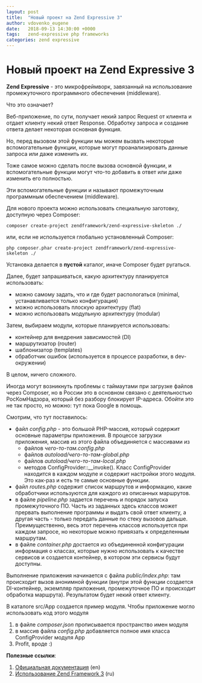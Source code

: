 ```yaml
---
layout: post
title:  "Новый проект на Zend Expressive 3"
author: vdovenko_eugene
date:   2018-09-13 14:30:00 +0000
tags:   zend-expressive php frameworks
categories: zend expressive
---
```

# Новый проект на Zend Expressive 3

__Zend Expressive__ - это микрофреймворк, завязанный на использование промежуточного программного обеспечения (middleware).

Что это означает? 

Веб-приложение, по сути, получает некий запрос Request от клиента и отдает клиенту некий ответ Response.
Обработку запроса и создание ответа делает некоторая основная функция. 

Но, перед вызовом этой функции мы можем вызвать некоторые вспомогательные функции, которые могут проанализировать данные запроса или даже изменить их.

Тоже самое можно сделать после вызова основной функции, и вспомогательные функции могут что-то добавить в ответ или даже изменить его полностью.

Эти вспомогательные функции и называют промежуточным программным обеспечением (middleware).  

Для нового проекта можно использовать специальную заготовку, доступную через Composer: 
```
composer create-project zendframework/zend-expressive-skeleton ./
```
или, если не используется глобально установленный Composer:
```
php composer.phar create-project zendframework/zend-expressive-skeleton ./
```
Установка делается в __пустой__ каталог, иначе Composer будет ругаться.

Далее, будет запрашиваться, какую архитектуру планируется использовать:
- можно самому задать, что и где будет распологаться (minimal, устанавливается только конфигурация)
- можно использовать плоскую архитектуру (flat)
- можно использовать модульную архитектуру (modular)

Затем, выбираем модули, которые планируется использовать:
- контейнер для внедрения зависимостей (DI)
- маршрутизатор (router)
- шаблонизатор (templates)
- обработчик ошибок (используется в процессе разработки, в dev-окружении)

В целом, ничего сложного.

Иногда могут возникнуть проблемы с таймаутами при загрузке файлов через Composer, но в России это в основном связано с деятельностью РосКомНадзора, который без разбору блокирует IP-адреса.
Обойти это не так просто, но можно: тут пока Google в помощь.

Смотрим, что тут поставилось:
- файл *config.php* - это большой PHP-массив, который содержит основные параметры приложения. 
  В процессе загрузки приложения, массив из этого файла объединяется с массивами из
  - файлов _чего-то-там.config.php_
  - файлов _autoload/чего-то-там-global.php_
  - файлов _autoload/чего-то-там-local.php_
  - методов ConfigProvider::__invoke(). 
    Класс ConfigProvider находится в каждом модуле и содержит настройки этого модуля.
    Это как-раз и есть те самые основные функции. 
- файл *routes.php* содержит список маршрутов и информацию, какие обработчики используются для каждого из описанных маршрутов.
- в файле *pipeline.php* задается перечень и порядок запуска промежуточного ПО. Часть из заданных здесь классов может прервать выполнение программы и выдать свой ответ клиенту, а другая часть - только передать данные по стеку вызовов дальше.
  Преимущественно, весь этот перечень классов используется при каждом запросе, но некоторые можно привязать к определенным маршрутам.
- в файле *container.php* достается из объединенной конфигурации информация о классах, которые нужно использовать к качестве сервисов и создается контейнер, в котором эти сервисы будут доступны.  

Выполнение приложения начинается с файла *public/index.php*: там происходит вызов анонимной функции (внутри этой функции создается DI-контейнер, экземпляр приложения, промежуточное ПО и происходит обработка маршрута).
Результатом будет некий ответ клиенту. 

В каталоге src/App создается пример модуля. 
Чтобы приложение могло использовать код этого модуля
1. в файле *composer.json* прописывается пространство имен модуля
2. в массив файла *config.php* добавляется полное имя класса ConfigProvider модуля App  
3. Profit, вроде :)

__Полезные ссылки__:
 1. [Официальная документация](https://docs.zendframework.com/zend-expressive/) (en)
 2. [Использование Zend Framework 3](https://olegkrivtsov.github.io/using-zend-framework-3-book/html/ru/toc.html) (ru)
 